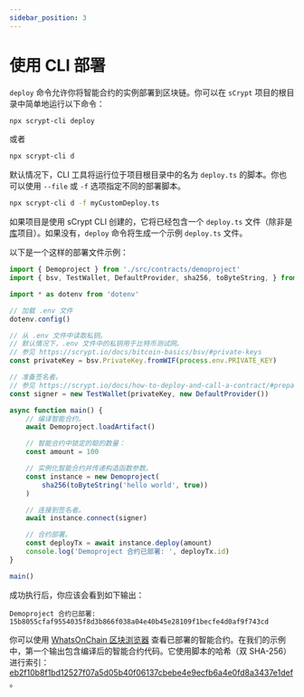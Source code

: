 ```yaml
---
sidebar_position: 3
---
```


# 使用 CLI 部署

`deploy` 命令允许你将智能合约的实例部署到区块链。你可以在 `sCrypt` 项目的根目录中简单地运行以下命令：

```sh
npx scrypt-cli deploy
```

或者

```sh
npx scrypt-cli d
```

默认情况下，CLI 工具将运行位于项目根目录中的名为 `deploy.ts` 的脚本。你也可以使用 `--file` 或 `-f` 选项指定不同的部署脚本。

```sh
npx scrypt-cli d -f myCustomDeploy.ts
```

如果项目是使用 sCrypt CLI 创建的，它将已经包含一个 `deploy.ts` 文件（除非是[库](../how-to-publish-a-contract.md)项目）。如果没有，`deploy` 命令将生成一个示例 `deploy.ts` 文件。

以下是一个这样的部署文件示例：

```ts
import { Demoproject } from './src/contracts/demoproject'
import { bsv, TestWallet, DefaultProvider, sha256, toByteString, } from 'scrypt-ts'

import * as dotenv from 'dotenv'

// 加载 .env 文件
dotenv.config()

// 从 .env 文件中读取私钥。
// 默认情况下，.env 文件中的私钥用于比特币测试网。
// 参见 https://scrypt.io/docs/bitcoin-basics/bsv/#private-keys
const privateKey = bsv.PrivateKey.fromWIF(process.env.PRIVATE_KEY)

// 准备签名者。
// 参见 https://scrypt.io/docs/how-to-deploy-and-call-a-contract/#prepare-a-signer-and-provider
const signer = new TestWallet(privateKey, new DefaultProvider())

async function main() {
    // 编译智能合约。
    await Demoproject.loadArtifact()

    // 智能合约中锁定的聪的数量：
    const amount = 100

    // 实例化智能合约并传递构造函数参数。
    const instance = new Demoproject(
        sha256(toByteString('hello world', true))
    )

    // 连接到签名者。
    await instance.connect(signer)

    // 合约部署。
    const deployTx = await instance.deploy(amount)
    console.log('Demoproject 合约已部署: ', deployTx.id)
}

main()
```

成功执行后，你应该会看到如下输出：

```text
Demoproject 合约已部署: 15b8055cfaf9554035f8d3b866f038a04e40b45e28109f1becfe4d0af9f743cd
```

你可以使用 [WhatsOnChain 区块浏览器](https://test.whatsonchain.com/tx/15b8055cfaf9554035f8d3b866f038a04e40b45e28109f1becfe4d0af9f743cd) 查看已部署的智能合约。在我们的示例中，第一个输出包含编译后的智能合约代码。它使用脚本的哈希（双 SHA-256）进行索引：[eb2f10b8f1bd12527f07a5d05b40f06137cbebe4e9ecfb6a4e0fd8a3437e1def](https://test.whatsonchain.com/script/eb2f10b8f1bd12527f07a5d05b40f06137cbebe4e9ecfb6a4e0fd8a3437e1def)。

